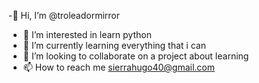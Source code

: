 -🫠 Hi, I’m @troleadormirror
- 👀 I’m interested in learn python
- 🌱 I’m currently learning everything that i can
- 💞️ I’m looking to collaborate on a project about learning
- 📫 How to reach me sierrahugo40@gmail.com


